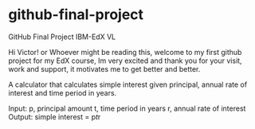 # github-final-project
GitHub Final Project IBM-EdX VL

Hi Victor! or Whoever might be reading this, welcome to my first github project for my EdX course, Im very excited and thank you for your visit, work and support, it motivates me to get better and better.

A calculator that calculates simple interest given principal, annual rate of interest and time period in years.

Input:
  p, principal amount
  t, time period in years
  r, annual rate of interest
Output:
  simple interest = p*t*r

